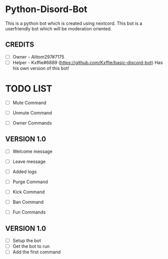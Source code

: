 # Python-Disord-Bot
This is a python bot which is created using nextcord. This bot is a userfriendly bot which will be moderation oriented.


## CREDITS
* [ ] Owner - Alitom297#7175
* [ ] Helper - Kxffie#6889 (https://github.com/Kxffie/basic-discord-bot) Has his own version of this bot!

# TODO LIST
* [ ] Mute Command
* [ ] Unmute Command
* [ ] Owner Commands


## VERSION 1.0
* [ ] Welcome message
* [ ] Leave message
* [ ] Added logs
* [ ] Purge Command
* [ ] Kick Command
* [ ] Ban Command
* [ ] Fun Commands


## VERSION 1.0
* [ ] Setup the bot
* [ ] Get the bot to run
* [ ] Add the first command
